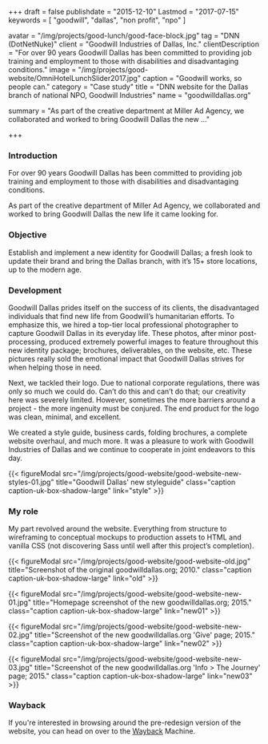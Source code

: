 +++
draft = false
publishdate = "2015-12-10"
Lastmod = "2017-07-15"
keywords = [ "goodwill", "dallas", "non profit", "npo" ]

avatar = "/img/projects/good-lunch/good-face-block.jpg"
tag = "DNN (DotNetNuke)"
client = "Goodwill Industries of Dallas, Inc."
clientDescription = "For over 90 years Goodwill Dallas has been committed to providing job training and employment to those with disabilities and disadvantaging conditions."
image = "/img/projects/good-website/OmniHotelLunchSlider2017.jpg"
caption = "Goodwill works, so people can."
category = "Case study"
title = "DNN website for the Dallas branch of national NPO, Goodwill Industries"
name = "goodwilldallas.org"

summary = "As part of the creative department at Miller Ad Agency, we collaborated and worked to bring Goodwill Dallas the new ..."

+++

### Introduction

For over 90 years Goodwill Dallas has been committed to providing job training and employment to those with disabilities and disadvantaging conditions.

As part of the creative department of Miller Ad Agency, we collaborated and worked to bring Goodwill Dallas the new life it came looking for.

### Objective

Establish and implement a new identity for Goodwill Dallas; a fresh look to update their brand and bring the Dallas branch, with it’s 15+ store locations, up to the modern age.

### Development

Goodwill Dallas prides itself on the success of its clients, the disadvantaged individuals that find new life from Goodwill’s humanitarian efforts. To emphasize this, we hired a top-tier local professional photographer to capture Goodwill Dallas in its everyday life. These photos, after minor post-processing, produced extremely powerful images to feature throughout this new identity package; brochures, deliverables, on the website, etc. These pictures really sold the emotional impact that Goodwill Dallas strives for when helping those in need.

Next, we tackled their logo. Due to national corporate regulations, there was only so much we could do. Can’t do this and can’t do that; our creativity here was severely limited. However, sometimes the more barriers around a project - the more ingenuity must be conjured. The end product for the logo was clean, minimal, and excellent.

We created a style guide, business cards, folding brochures, a complete website overhaul, and much more. It was a pleasure to work with Goodwill Industries of Dallas and we continue to cooperate in joint endeavors to this day.

{{< figureModal src="/img/projects/good-website/good-website-new-styles-01.jpg" title="Goodwill Dallas' new styleguide" class="caption caption-uk-box-shadow-large" link="style" >}}

### My role

My part revolved around the website. Everything from structure to wireframing to conceptual mockups to production assets to HTML and vanilla CSS (not discovering Sass until well after this project’s completion).

{{< figureModal src="/img/projects/good-website/good-website-old.jpg" title="Screenshot of the original goodwilldallas.org; 2010." class="caption caption-uk-box-shadow-large" link="old" >}}

{{< figureModal src="/img/projects/good-website/good-website-new-01.jpg" title="Homepage screenshot of the new goodwilldallas.org; 2015." class="caption caption-uk-box-shadow-large" link="new01" >}}

{{< figureModal src="/img/projects/good-website/good-website-new-02.jpg" title="Screenshot of the new goodwilldallas.org 'Give' page; 2015." class="caption caption-uk-box-shadow-large" link="new02" >}}

{{< figureModal src="/img/projects/good-website/good-website-new-03.jpg" title="Screenshot of the new goodwilldallas.org 'Info > The Journey' page; 2015." class="caption caption-uk-box-shadow-large" link="new03" >}}

### Wayback

If you're interested in browsing around the pre-redesign version of the website, you can head on over to the [Wayback](https://web.archive.org/web/20140110155931/http://goodwilldallas.org/) Machine.
